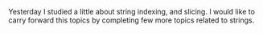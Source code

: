 
Yesterday I studied a little about string indexing, and slicing. I would like to carry forward this topics by completing few more topics related to strings. 